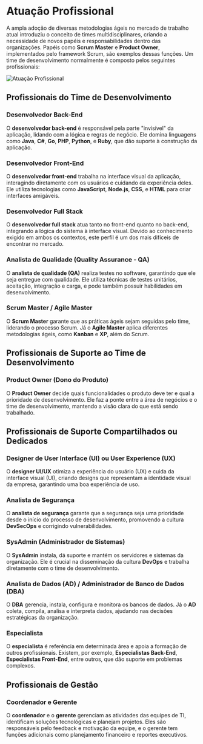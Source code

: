 # Atuação Profissional

A ampla adoção de diversas metodologias ágeis no mercado de trabalho atual introduziu o conceito de times multidisciplinares, criando a necessidade de novos papéis e responsabilidades dentro das organizações. Papéis como **Scrum Master** e **Product Owner**, implementados pelo framework Scrum, são exemplos dessas funções. Um time de desenvolvimento normalmente é composto pelos seguintes profissionais:

![Atuação Profissional](https://github.com/JonathanFacchinetti/DevOps-Agile-Culture/blob/main/Imagens/Imagens%20diversas/Atua%C3%A7%C3%A3o%20Profissional.png)


## Profissionais do Time de Desenvolvimento

### Desenvolvedor Back-End
O **desenvolvedor back-end** é responsável pela parte "invisível" da aplicação, lidando com a lógica e regras de negócio. Ele domina linguagens como **Java**, **C#**, **Go**, **PHP**, **Python**, e **Ruby**, que dão suporte à construção da aplicação.

### Desenvolvedor Front-End
O **desenvolvedor front-end** trabalha na interface visual da aplicação, interagindo diretamente com os usuários e cuidando da experiência deles. Ele utiliza tecnologias como **JavaScript**, **Node.js**, **CSS**, e **HTML** para criar interfaces amigáveis.

### Desenvolvedor Full Stack
O **desenvolvedor full stack** atua tanto no front-end quanto no back-end, integrando a lógica do sistema à interface visual. Devido ao conhecimento exigido em ambos os contextos, este perfil é um dos mais difíceis de encontrar no mercado.

### Analista de Qualidade (Quality Assurance - QA)
O **analista de qualidade (QA)** realiza testes no software, garantindo que ele seja entregue com qualidade. Ele utiliza técnicas de testes unitários, aceitação, integração e carga, e pode também possuir habilidades em desenvolvimento.

### Scrum Master / Agile Master
O **Scrum Master** garante que as práticas ágeis sejam seguidas pelo time, liderando o processo Scrum. Já o **Agile Master** aplica diferentes metodologias ágeis, como **Kanban** e **XP**, além do Scrum.

## Profissionais de Suporte ao Time de Desenvolvimento

### Product Owner (Dono do Produto)
O **Product Owner** decide quais funcionalidades o produto deve ter e qual a prioridade de desenvolvimento. Ele faz a ponte entre a área de negócios e o time de desenvolvimento, mantendo a visão clara do que está sendo trabalhado.

## Profissionais de Suporte Compartilhados ou Dedicados

### Designer de User Interface (UI) ou User Experience (UX)
O **designer UI/UX** otimiza a experiência do usuário (UX) e cuida da interface visual (UI), criando designs que representam a identidade visual da empresa, garantindo uma boa experiência de uso.

### Analista de Segurança
O **analista de segurança** garante que a segurança seja uma prioridade desde o início do processo de desenvolvimento, promovendo a cultura **DevSecOps** e corrigindo vulnerabilidades.

### SysAdmin (Administrador de Sistemas)
O **SysAdmin** instala, dá suporte e mantém os servidores e sistemas da organização. Ele é crucial na disseminação da cultura **DevOps** e trabalha diretamente com o time de desenvolvimento.

### Analista de Dados (AD) / Administrador de Banco de Dados (DBA)
O **DBA** gerencia, instala, configura e monitora os bancos de dados. Já o **AD** coleta, compila, analisa e interpreta dados, ajudando nas decisões estratégicas da organização.

### Especialista
O **especialista** é referência em determinada área e apoia a formação de outros profissionais. Existem, por exemplo, **Especialistas Back-End**, **Especialistas Front-End**, entre outros, que dão suporte em problemas complexos.

## Profissionais de Gestão

### Coordenador e Gerente
O **coordenador** e o **gerente** gerenciam as atividades das equipes de TI, identificam soluções tecnológicas e planejam projetos. Eles são responsáveis pelo feedback e motivação da equipe, e o gerente tem funções adicionais como planejamento financeiro e reportes executivos.
